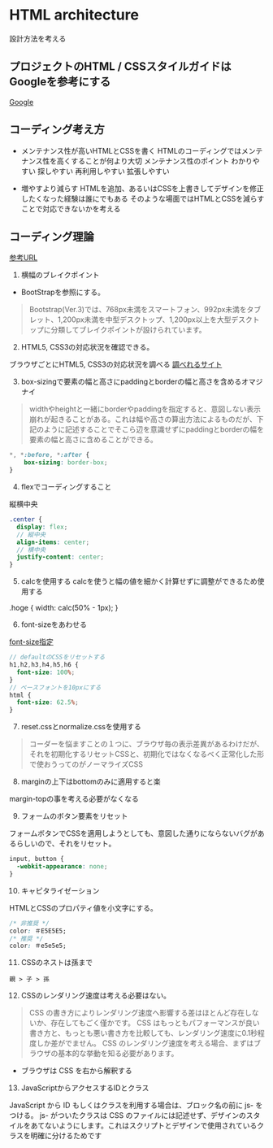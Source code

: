 # HTML architecture

設計方法を考える

## プロジェクトのHTML / CSSスタイルガイドはGoogleを参考にする

[Google](https://google.github.io/styleguide/htmlcssguide.html)

## コーディング考え方

- メンテナンス性が高いHTMLとCSSを書く
HTMLのコーディングではメンテナンス性を高くすることが何より大切
メンテナンス性のポイント
わかりやすい
探しやすい
再利用しやすい
拡張しやすい

- 増やすより減らす
HTMLを追加、あるいはCSSを上書きしてデザインを修正したくなった経験は誰にでもある
そのような場面ではHTMLとCSSを減らすことで対応できないかを考える


## コーディング理論

[参考URL](https://hep.eiz.jp/html-css-coding/)

1. 横幅のブレイクポイント

- BootStrapを参照にする。

> Bootstrap(Ver.3)では、768px未満をスマートフォン、992px未満をタブレット、1,200px未満を中型デスクトップ、1,200px以上を大型デスクトップに分類してブレイクポイントが設けられています。

2. HTML5, CSS3の対応状況を確認できる。

ブラウザごとにHTML5, CSS3の対応状況を調べる
[調べれるサイト](http://caniuse.com/)

3. box-sizingで要素の幅と高さにpaddingとborderの幅と高さを含めるオマジナイ

>widthやheightと一緒にborderやpaddingを指定すると、意図しない表示崩れが起きることがある。これは幅や高さの算出方法によるものだが、下記のように記述することでそこら辺を意識せずにpaddingとborderの幅を要素の幅と高さに含めることができる。

```css
*, *:before, *:after {
    box-sizing: border-box;
}
```

4. flexでコーディングすること

縦横中央

```scss
.center {
  display: flex;
  // 縦中央
  align-items: center;
  // 横中央
  justify-content: center;
}
```

5. calcを使用する
calcを使うと幅の値を細かく計算せずに調整ができるため使用する

.hoge {
  width: calc(50% - 1px);
}

6. font-sizeをあわせる

[font-size指定](https://qiita.com/kiyodori/items/722c8001190b0922dabb)

```scss
// defaultのCSSをリセットする
h1,h2,h3,h4,h5,h6 {
  font-size: 100%;
}
// ベースフォントを10pxにする
html {
  font-size: 62.5%;
}
```

7. reset.cssとnormalize.cssを使用する

>コーダーを悩ますことの１つに、ブラウザ毎の表示差異があるわけだが、それを初期化するリセットCSSと、初期化ではなくなるべく正常化した形で使おうってのがノーマライズCSS

8. marginの上下はbottomのみに適用すると楽

margin-topの事を考える必要がなくなる

9. フォームのボタン要素をリセット

フォームボタンでCSSを適用しようとしても、意図した通りにならないバグがあるらしいので、それをリセット。

```css
input, button {
  -webkit-appearance: none;
}
```

10. キャピタライゼーション

HTMLとCSSのプロパティ値を小文字にする。

```css
/* 非推奨 */
color: ＃E5E5E5;
/* 推奨 */
color: ＃e5e5e5;
```

11. CSSのネストは孫まで

`親 > 子 > 孫`

12. CSSのレンダリング速度は考える必要はない。

> CSS の書き方によりレンダリング速度へ影響する差はほとんど存在しないか、存在してもごく僅かです。 CSS はもっともパフォーマンスが良い書き方と、もっとも悪い書き方を比較しても、レンダリング速度に0.1秒程度しか差がでません。
> CSS のレンダリング速度を考える場合、まずはブラウザの基本的な挙動を知る必要があります。

- ブラウザは CSS を右から解釈する

13. JavaScriptからアクセスするIDとクラス

JavaScript から ID もしくはクラスを利用する場合は、ブロック名の前に js- をつける。
js- がついたクラスは CSS のファイルには記述せず、デザインのスタイルをあてないようにします。これはスクリプトとデザインで使用されているクラスを明確に分けるためです


